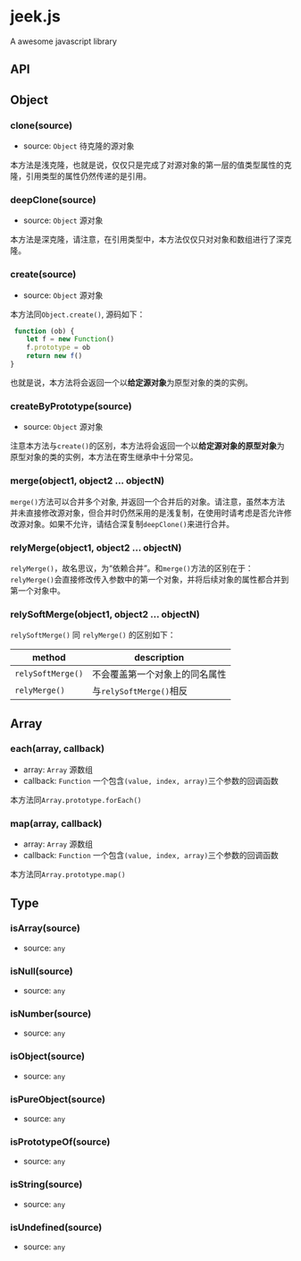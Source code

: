 # jeek.js
A awesome javascript library

## API

## Object

### clone(source)
- source: `Object` 待克隆的源对象

本方法是浅克隆，也就是说，仅仅只是完成了对源对象的第一层的值类型属性的克隆，引用类型的属性仍然传递的是引用。


### deepClone(source)
- source: `Object` 源对象

本方法是深克隆，请注意，在引用类型中，本方法仅仅只对对象和数组进行了深克隆。

### create(source)
- source: `Object` 源对象

本方法同`Object.create()`, 源码如下：

```js
 function (ob) {
    let f = new Function()
    f.prototype = ob
    return new f()
}
```

也就是说，本方法将会返回一个以**给定源对象**为原型对象的类的实例。

### createByPrototype(source)
- source: `Object` 源对象

注意本方法与`create()`的区别，本方法将会返回一个以**给定源对象的原型对象**为原型对象的类的实例，本方法在寄生继承中十分常见。

### merge(object1, object2 ... objectN)

`merge()`方法可以合并多个对象, 并返回一个合并后的对象。请注意，虽然本方法并未直接修改源对象，但合并时仍然采用的是浅复制，在使用时请考虑是否允许修改源对象。如果不允许，请结合深复制`deepClone()`来进行合并。

### relyMerge(object1, object2 ... objectN)

`relyMerge()`，故名思议，为“依赖合并”。和`merge()`方法的区别在于：`relyMerge()`会直接修改传入参数中的第一个对象，并将后续对象的属性都合并到第一个对象中。

### relySoftMerge(object1, object2 ... objectN)

`relySoftMerge()` 同 `relyMerge()` 的区别如下：

method|description
---|---
`relySoftMerge()`|不会覆盖第一个对象上的同名属性
`relyMerge()` |与`relySoftMerge()`相反



## Array

### each(array, callback)
- array: `Array` 源数组
- callback: `Function` 一个包含`(value, index, array)`三个参数的回调函数

本方法同`Array.prototype.forEach()`

### map(array, callback)
- array: `Array` 源数组
- callback: `Function` 一个包含`(value, index, array)`三个参数的回调函数

本方法同`Array.prototype.map()`


## Type

### isArray(source)
- source: `any`

### isNull(source)
- source: `any`

### isNumber(source)
- source: `any`

### isObject(source)
- source: `any`

### isPureObject(source)
- source: `any`

### isPrototypeOf(source)
- source: `any`

### isString(source)
- source: `any`

### isUndefined(source)
- source: `any`



